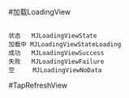 #加载LoadingView

```

状态   MJLoadingViewState
加载中 MJLoadingViewStateLoading
成功   MJLoadingViewSuccess
失败   MJLoadingViewFailure
空     MJLoadingViewNoData

```
#TapRefreshView

